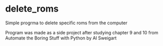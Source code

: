 # delete_roms
Simple progrma to delete specific roms from the computer


Program was made as a side project after studying chapter 9 and 10 from Automate the Boring Stuff with Python by Al Sweigart

